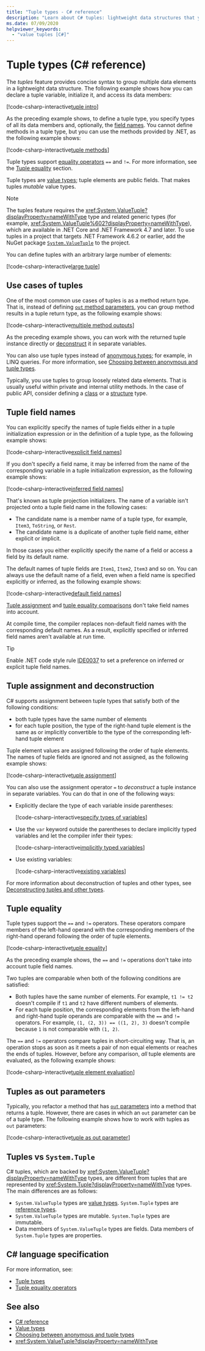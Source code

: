 ```yaml
---
title: "Tuple types - C# reference"
description: "Learn about C# tuples: lightweight data structures that you can use to group loosely related data elements"
ms.date: 07/09/2020
helpviewer_keywords:
  - "value tuples [C#]"
---
```

# Tuple types (C# reference)

The *tuples* feature provides concise syntax to group multiple data elements in a lightweight data structure. The following example shows how you can declare a tuple variable, initialize it, and access its data members:

[!code-csharp-interactive[tuple intro](snippets/shared/ValueTuples.cs#Introduction)]

As the preceding example shows, to define a tuple type, you specify types of all its data members and, optionally, the [field names](#tuple-field-names). You cannot define methods in a tuple type, but you can use the methods provided by .NET, as the following example shows:

[!code-csharp-interactive[tuple methods](snippets/shared/ValueTuples.cs#MethodOnTuples)]

Tuple types support [equality operators](../operators/equality-operators.md) `==` and `!=`. For more information, see the [Tuple equality](#tuple-equality) section.

Tuple types are [value types](value-types.md); tuple elements are public fields. That makes tuples *mutable* value types.

> [!NOTE]
> The tuples feature requires the <xref:System.ValueTuple?displayProperty=nameWithType> type and related generic types (for example, <xref:System.ValueTuple%602?displayProperty=nameWithType>), which are available in .NET Core and .NET Framework 4.7 and later. To use tuples in a project that targets .NET Framework 4.6.2 or earlier, add the NuGet package [`System.ValueTuple`](https://www.nuget.org/packages/System.ValueTuple/) to the project.

You can define tuples with an arbitrary large number of elements:

[!code-csharp-interactive[large tuple](snippets/shared/ValueTuples.cs#LargeTuple)]

## Use cases of tuples

One of the most common use cases of tuples is as a method return type. That is, instead of defining [`out` method parameters](../keywords/out-parameter-modifier.md), you can group method results in a tuple return type, as the following example shows:

[!code-csharp-interactive[multiple method outputs](snippets/shared/ValueTuples.cs#MultipleReturns)]

As the preceding example shows, you can work with the returned tuple instance directly or [deconstruct](#tuple-assignment-and-deconstruction) it in separate variables.

You can also use tuple types instead of [anonymous types](../../fundamentals/types/anonymous-types.md); for example, in LINQ queries. For more information, see [Choosing between anonymous and tuple types](../../../standard/base-types/choosing-between-anonymous-and-tuple.md).

Typically, you use tuples to group loosely related data elements. That is usually useful within private and internal utility methods. In the case of public API, consider defining a [class](../keywords/class.md) or a [structure](struct.md) type.

## Tuple field names

You can explicitly specify the names of tuple fields either in a tuple initialization expression or in the definition of a tuple type, as the following example shows:

[!code-csharp-interactive[explicit field names](snippets/shared/ValueTuples.cs#ExplicitFieldNames)]

If you don't specify a field name, it may be inferred from the name of the corresponding variable in a tuple initialization expression, as the following example shows:

[!code-csharp-interactive[inferred field names](snippets/shared/ValueTuples.cs#InferFieldNames)]

That's known as tuple projection initializers. The name of a variable isn't projected onto a tuple field name in the following cases:

- The candidate name is a member name of a tuple type, for example, `Item3`, `ToString`, or `Rest`.
- The candidate name is a duplicate of another tuple field name, either explicit or implicit.

In those cases you either explicitly specify the name of a field or access a field by its default name.

The default names of tuple fields are `Item1`, `Item2`, `Item3` and so on. You can always use the default name of a field, even when a field name is specified explicitly or inferred, as the following example shows:

[!code-csharp-interactive[default field names](snippets/shared/ValueTuples.cs#DefaultFieldNames)]

[Tuple assignment](#tuple-assignment-and-deconstruction) and [tuple equality comparisons](#tuple-equality) don't take field names into account.

At compile time, the compiler replaces non-default field names with the corresponding default names. As a result, explicitly specified or inferred field names aren't available at run time.

> [!TIP]
> Enable .NET code style rule [IDE0037](../../../fundamentals/code-analysis/style-rules/ide0037.md) to set a preference on inferred or explicit tuple field names.

## Tuple assignment and deconstruction

C# supports assignment between tuple types that satisfy both of the following conditions:

- both tuple types have the same number of elements
- for each tuple position, the type of the right-hand tuple element is the same as or implicitly convertible to the type of the corresponding left-hand tuple element

Tuple element values are assigned following the order of tuple elements. The names of tuple fields are ignored and not assigned, as the following example shows:

[!code-csharp-interactive[tuple assignment](snippets/shared/ValueTuples.cs#Assignment)]

You can also use the assignment operator `=` to *deconstruct* a tuple instance in separate variables. You can do that in one of the following ways:

- Explicitly declare the type of each variable inside parentheses:

  [!code-csharp-interactive[specify types of variables](snippets/shared/ValueTuples.cs#DeconstructExplicit)]

- Use the `var` keyword outside the parentheses to declare implicitly typed variables and let the compiler infer their types:

  [!code-csharp-interactive[implicitly typed variables](snippets/shared/ValueTuples.cs#DeconstructVar)]

- Use existing variables:

  [!code-csharp-interactive[existing variables](snippets/shared/ValueTuples.cs#DeconstructExisting)]

For more information about deconstruction of tuples and other types, see [Deconstructing tuples and other types](../../fundamentals/functional/deconstruct.md).

## Tuple equality

Tuple types support the `==` and `!=` operators. These operators compare members of the left-hand operand with the corresponding members of the right-hand operand following the order of tuple elements.

[!code-csharp-interactive[tuple equality](snippets/shared/ValueTuples.cs#TupleEquality)]

As the preceding example shows, the `==` and `!=` operations don't take into account tuple field names.

Two tuples are comparable when both of the following conditions are satisfied:

- Both tuples have the same number of elements. For example, `t1 != t2` doesn't compile if `t1` and `t2` have different numbers of elements.
- For each tuple position, the corresponding elements from the left-hand and right-hand tuple operands are comparable with the `==` and `!=` operators. For example, `(1, (2, 3)) == ((1, 2), 3)` doesn't compile because `1` is not comparable with `(1, 2)`.

The `==` and `!=` operators compare tuples in short-circuiting way. That is, an operation stops as soon as it meets a pair of non equal elements or reaches the ends of tuples. However, before any comparison, *all* tuple elements are evaluated, as the following example shows:

[!code-csharp-interactive[tuple element evaluation](snippets/shared/ValueTuples.cs#TupleEvaluationForEquality)]

## Tuples as out parameters

Typically, you refactor a method that has [`out` parameters](../keywords/out-parameter-modifier.md) into a method that returns a tuple. However, there are cases in which an `out` parameter can be of a tuple type. The following example shows how to work with tuples as `out` parameters:

[!code-csharp-interactive[tuple as out parameter](snippets/shared/ValueTuples.cs#TupleAsOutParameter)]

## Tuples vs `System.Tuple`

C# tuples, which are backed by <xref:System.ValueTuple?displayProperty=nameWithType> types, are different from tuples that are represented by <xref:System.Tuple?displayProperty=nameWithType> types. The main differences are as follows:

- `System.ValueTuple` types are [value types](value-types.md). `System.Tuple` types are [reference types](../keywords/reference-types.md).
- `System.ValueTuple` types are mutable. `System.Tuple` types are immutable.
- Data members of `System.ValueTuple` types are fields. Data members of `System.Tuple` types are properties.

## C# language specification

For more information, see:

- [Tuple types](/dotnet/csharp/language-reference/language-specification/types#8311-tuple-types)
- [Tuple equality operators](/dotnet/csharp/language-reference/language-specification/expressions#111211-tuple-equality-operators)

## See also

- [C# reference](../index.md)
- [Value types](value-types.md)
- [Choosing between anonymous and tuple types](../../../standard/base-types/choosing-between-anonymous-and-tuple.md)
- <xref:System.ValueTuple?displayProperty=nameWithType>
